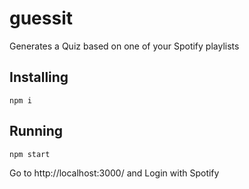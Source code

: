 # guessit

Generates a Quiz based on one of your Spotify playlists

## Installing
````
npm i
````
## Running
````
npm start
````
Go to http://localhost:3000/ and Login with Spotify
